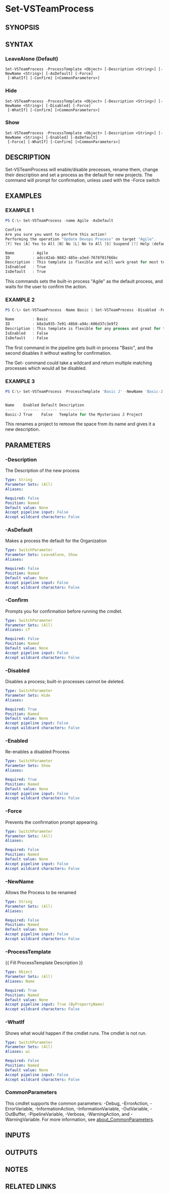 <!-- #include "./common/header.md" -->

# Set-VSTeamProcess

## SYNOPSIS

<!-- #include "./synopsis/Set-VSTeamProcess.md" -->

## SYNTAX

### LeaveAlone (Default)
```
Set-VSTeamProcess -ProcessTemplate <Object> [-Description <String>] [-NewName <String>] [-AsDefault] [-Force]
 [-WhatIf] [-Confirm] [<CommonParameters>]
```

### Hide
```
Set-VSTeamProcess -ProcessTemplate <Object> [-Description <String>] [-NewName <String>] [-Disabled] [-Force]
 [-WhatIf] [-Confirm] [<CommonParameters>]
```

### Show
```
Set-VSTeamProcess -ProcessTemplate <Object> [-Description <String>] [-NewName <String>] [-Enabled] [-AsDefault]
 [-Force] [-WhatIf] [-Confirm] [<CommonParameters>]
```

## DESCRIPTION

Set-VSTeamProcess will enable/disable precesses, rename them, change their description and set a process as the default for new projects. The command will prompt for confirmation, unless used with the -Force switch 

## EXAMPLES

### EXAMPLE 1

```PowerShell
PS C:\> Set-VSTeamProcess -name Agile -AsDefault

Confirm
Are you sure you want to perform this action?
Performing the operation "Update Devops Process" on target "Agile".
[Y] Yes [A] Yes to All [N] No [L] No to All [S] Suspend [?] Help (default is "Yes"): y

Name        : Agile
ID          : adcc42ab-9882-485e-a3ed-7678f01f66bc
Description : This template is flexible and will work great for most teams using Agile planning methods, including those practicing Scrum.
IsEnabled   : True
IsDefault   : True
```

This commands sets the built-in process "Agile" as the default process, and waits for the user to confirm the action.

### EXAMPLE 2

```PowerShell
PS C:\> Get-VSTeamProcess -Name Basic | Set-VSTeamProcess -Disabled -Force

Name        : Basic
ID          : b8a3a935-7e91-48b8-a94c-606d37c3e9f2
Description : This template is flexible for any process and great for teams getting started with Azure DevOps.
IsEnabled   : False
IsDefault   : False
```

The first command in the pipeline gets built-in process "Basic", and the second disables it without waiting for confirmation. 

The Get- command could take a wildcard and return multiple matching processes which would all be disabled.

### EXAMPLE 3

```PowerShell
PS C:\> Set-VSTeamProcess -ProcessTemplate 'Basic J' -NewName 'Basic-J' -Description 'Template for the Mysterious J Project' -Force


Name    Enabled Default Description
----    ------- ------- -----------
Basic-J True    False   Template for the Mysterious J Project
```

This renames a project to remove the space from its name and gives it a new description.

## PARAMETERS

### -Description

The Description of the new process

```yaml
Type: String
Parameter Sets: (All)
Aliases:

Required: False
Position: Named
Default value: None
Accept pipeline input: False
Accept wildcard characters: False
```

### -AsDefault

Makes a process the default for the Organization

```yaml
Type: SwitchParameter
Parameter Sets: LeaveAlone, Show
Aliases:

Required: False
Position: Named
Default value: None
Accept pipeline input: False
Accept wildcard characters: False
```

### -Confirm
Prompts you for confirmation before running the cmdlet.

```yaml
Type: SwitchParameter
Parameter Sets: (All)
Aliases: cf

Required: False
Position: Named
Default value: None
Accept pipeline input: False
Accept wildcard characters: False
```

### -Disabled

Disables a process; built-in processes cannot be deleted.

```yaml
Type: SwitchParameter
Parameter Sets: Hide
Aliases:

Required: True
Position: Named
Default value: None
Accept pipeline input: False
Accept wildcard characters: False
```

### -Enabled

Re-enables a disabled Process

```yaml
Type: SwitchParameter
Parameter Sets: Show
Aliases:

Required: True
Position: Named
Default value: None
Accept pipeline input: False
Accept wildcard characters: False
```

### -Force

Prevents the confirmation prompt appearing.

```yaml
Type: SwitchParameter
Parameter Sets: (All)
Aliases:

Required: False
Position: Named
Default value: None
Accept pipeline input: False
Accept wildcard characters: False
```

### -NewName

Allows the Process to be renamed

```yaml
Type: String
Parameter Sets: (All)
Aliases:

Required: False
Position: Named
Default value: None
Accept pipeline input: False
Accept wildcard characters: False
```

### -ProcessTemplate
{{ Fill ProcessTemplate Description }}

```yaml
Type: Object
Parameter Sets: (All)
Aliases: Name

Required: True
Position: Named
Default value: None
Accept pipeline input: True (ByPropertyName)
Accept wildcard characters: False
```

### -WhatIf
Shows what would happen if the cmdlet runs. The cmdlet is not run.

```yaml
Type: SwitchParameter
Parameter Sets: (All)
Aliases: wi

Required: False
Position: Named
Default value: None
Accept pipeline input: False
Accept wildcard characters: False
```

### CommonParameters
This cmdlet supports the common parameters: -Debug, -ErrorAction, -ErrorVariable, -InformationAction, -InformationVariable, -OutVariable, -OutBuffer, -PipelineVariable, -Verbose, -WarningAction, and -WarningVariable. For more information, see [about_CommonParameters](http://go.microsoft.com/fwlink/?LinkID=113216).

## INPUTS

## OUTPUTS

## NOTES

## RELATED LINKS
